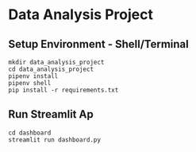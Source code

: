 # Data Analysis Project

## Setup Environment - Shell/Terminal
```
mkdir data_analysis_project
cd data_analysis_project 
pipenv install 
pipenv shell 
pip install -r requirements.txt
```
## Run Streamlit Ap
```
cd dashboard
streamlit run dashboard.py
```
